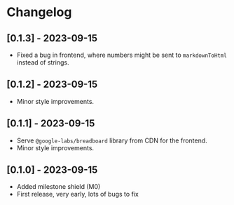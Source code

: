 # Changelog

## [0.1.3] - 2023-09-15

- Fixed a bug in frontend, where numbers might be sent to `markdownToHtml` instead of strings.

## [0.1.2] - 2023-09-15

- Minor style improvements.

## [0.1.1] - 2023-09-15

- Serve `@google-labs/breadboard` library from CDN for the frontend.
- Minor style improvements.

## [0.1.0] - 2023-09-15

- Added milestone shield (M0)
- First release, very early, lots of bugs to fix

